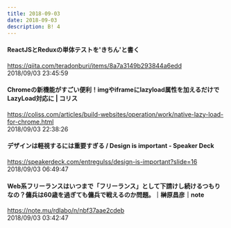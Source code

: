 ```yaml
---
title: 2018-09-03
date: 2018-09-03
description: B! 4
---
```


#### ReactJSとReduxの単体テストを'きちん'と書く
https://qiita.com/teradonburi/items/8a7a3149b293844a6edd<br>
2018/09/03 23:45:59<br>


####   Chromeの新機能がすごい便利！imgやiframeにlazyload属性を加えるだけでLazyLoad対応に | コリス
https://coliss.com/articles/build-websites/operation/work/native-lazy-load-for-chrome.html<br>
2018/09/03 22:38:26<br>


#### デザインは軽視するには重要すぎる / Design is important - Speaker Deck
https://speakerdeck.com/entregulss/design-is-important?slide=16<br>
2018/09/03 06:49:47<br>


#### Web系フリーランスはいつまで「フリーランス」として下請けし続けるつもりなの？傭兵は60歳を過ぎても傭兵で戦えるのか問題。｜榊原昌彦｜note
https://note.mu/rdlabo/n/nbf37aae2cdeb<br>
2018/09/03 03:42:47<br>


